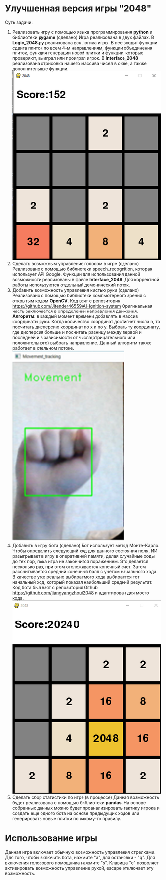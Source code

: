 # Улучшенная версия игры "2048"
Суть задачи:
1. Реализовать игру с помощью языка программирования **python** и библиотеки **pygame** (сделано)
Игра реализована в двух файлах. В **Logic_2048.py** реализована вся логика игры. В нее входит функции сдвига плиток по всем 4-м направлениям, функции объединения плиток, функция генерации новой плитки и функции, которые проверяют, выиграл или проиграл игрок. В **Interface_2048** реализована отрисовка нашего массива чисел в окне, а также дополнительные функции. 
![Результат работы](/Game_2048.png)
2. Сделать возможным управление голосом в игре (сделано)
Реализовано с помощью библиотеки speech_recognition, которая использует API Google. Функции для использования данной возможности реализованы в файле **Interface_2048**. Для корректной работы используются отдельный демонический поток.
3. Добавить возможность управления кистью руки (сделано)
Реализовано с помощью библиотеки компьютерного зрения с открытым кодом **OpenCV**. Код взят с репозитория https://github.com/Jitender46559/AI-Ignition-system Оригинальная часть заключается в определении направления движения. **Алгоритм**: в каждый момент времени добавлять в массив координаты руки. Когда количество координат достигнет числа n, то посчитать дисперсию координат по х и по у. Выбрать ту координату, где дисперсия больше и посчитать разницу между первой и последней и в зависимости от числа(отрицательного или положительного) выбрать направление. Данный алгоритм также работает в отельном потоке.
![Алгоритм направления движения](/hand_detection.png)
4. Добавить в игру бота (сделано)
Бот использует метод Монте-Карло. Чтобы определить следующий ход для данного состояния поля, ИИ разыгрывает в игру в оперативной памяти, делая случайные ходы до тех пор, пока игра не закончится поражением. Это делается несколько раз, при этом отслеживается конечный счет. Затем рассчитывается средний конечный балл с учётом начального хода. В качестве уже реально выбираемого хода выбирается тот начальный ход, который показал наибольший средний результат. Код бота был взят с репозитория Github https://github.com/jiangyangzhou/2048 и адаптирован для моего кода.
![Пример игры бота](/Bot_game.png)
5. Сделать сбор статистики по игре (в процессе)
Данная возможность будет реализована с помощью библиотеки **pandas**. На основе собранных данных можно будет проанализировать тактику игрока и создать еще одного бота на основе предыдущих ходов или генерировать новые плитки по какому-то правилу.
# Использование игры
Данная игра включает обычную возможность управления стрелками. Для того, чтобы включить бота, нажмите "a", для остановки - "q". Для включения голосового помощника нажмите "s". Клавиша "c" позволяет активировать возможность управление рукой, escape отключает эту возможность.
